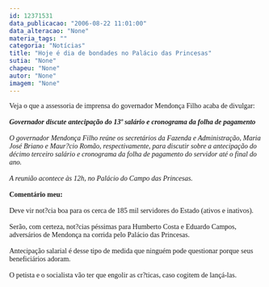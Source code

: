 ```yaml
---
id: 12371531
data_publicacao: "2006-08-22 11:01:00"
data_alteracao: "None"
materia_tags: ""
categoria: "Notícias"
title: "Hoje é dia de bondades no Palácio das Princesas"
sutia: "None"
chapeu: "None"
autor: "None"
imagem: "None"
---
```

<p><P><FONT face=Verdana>Veja o que a assessoria de imprensa do governador Mendonça Filho acaba de divulgar:<BR><BR><EM><STRONG>Governador discute antecipação do 13º salário e cronograma da folha de pagamento<BR></STRONG><BR>O governador Mendonça Filho reúne os secretários da Fazenda e Administração, Maria José Briano e Maur?cio Romão, respectivamente, para discutir sobre a antecipação do décimo terceiro salário e cronograma da folha de pagamento do servidor até o final do ano. <BR><BR>A reunião acontece às 12h, no Palácio do Campo das Princesas. <BR></EM><BR><STRONG>Comentário meu:<BR></STRONG><BR>Deve vir not?cia boa para os cerca de 185 mil servidores do Estado (ativos e inativos).<BR><BR>Serão, com certeza, not?cias péssimas para Humberto Costa e Eduardo Campos, adversários de Mendonça na corrida pelo Palácio das Princesas.<BR><BR>Antecipação salarial é desse tipo de medida que ninguém pode questionar porque seus beneficiários adoram.<BR><BR>O petista e o socialista vão ter que engolir as cr?ticas, caso cogitem de lançá-las.</FONT></P> </p>
